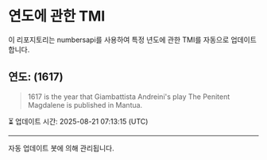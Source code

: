 
# 연도에 관한 TMI

이 리포지토리는 numbersapi를 사용하여 특정 년도에 관한 TMI를 자동으로 업데이트합니다.

## 연도: (1617)
> 1617 is the year that Giambattista Andreini's play The Penitent Magdalene is published in Mantua.

⏳ 업데이트 시간: 2025-08-21 07:13:15 (UTC)

---
자동 업데이트 봇에 의해 관리됩니다.
